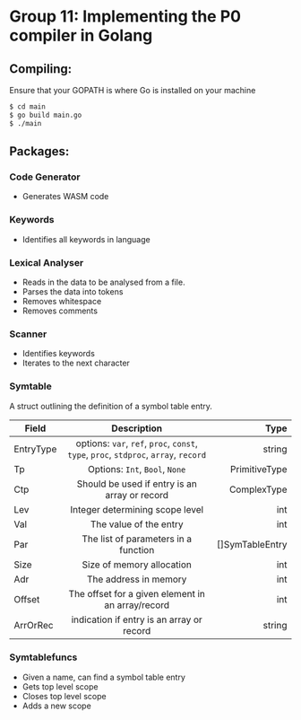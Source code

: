 # Group 11: Implementing the P0 compiler in Golang
## Compiling:
Ensure that your GOPATH is where Go is installed on your machine
```bash
$ cd main
$ go build main.go
$ ./main
```

## Packages: 
### Code Generator
- Generates WASM code
### Keywords
- Identifies all keywords in language
### Lexical Analyser 
- Reads in the data to be analysed from a file.
- Parses the data into tokens
- Removes whitespace
- Removes comments
### Scanner
- Identifies keywords 
- Iterates to the next character
### Symtable
A struct outlining the definition of a symbol table entry. 

| Field         | Description           | Type  |
| ------------- |:-------------:| -----:|
| EntryType     | options: `var`, `ref`, `proc`, `const`, `type`, `proc`, `stdproc`, `array`, `record` | string |
| Tp     | Options: `Int`, `Bool`, `None` |   PrimitiveType |
| Ctp | Should be used if entry is an array or record |    ComplexType |
| Lev | Integer determining scope level |    int |
| Val | The value of the entry |       int |
| Par | The list of parameters in a function |   []SymTableEntry |
| Size | Size of memory allocation |    int |
| Adr | The address in memory      |    int |
| Offset | The offset for a given element in an array/record      |    int |
| ArrOrRec | indication if entry is an array or record      |    string |

### Symtablefuncs
- Given a name, can find a symbol table entry
- Gets top level scope 
- Closes top level scope
- Adds a new scope 
